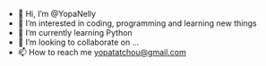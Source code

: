 - 👋 Hi, I’m @YopaNelly
- 👀 I’m interested in coding, programming and learning new things
- 🌱 I’m currently learning Python 
- 💞️ I’m looking to collaborate on ...
- 📫 How to reach me yopatatchou@gmail.com

<!---
YopaNelly/YopaNelly is a ✨ special ✨ repository because its `README.md` (this file) appears on your GitHub profile.
You can click the Preview link to take a look at your changes.
--->
